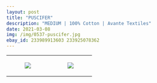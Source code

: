 ```yaml
---
layout: post
title: "PUSCIFER"
description: "MEDIUM | 100% Cotton | Avante Textiles"
date: 2021-03-08
img: /img/0537-puscifer.jpg
ebay_id: 233989913603 233925078362
---
```




<table style="width:100%;"><tr><td style="vertical-align:top;">
      <figure class="tmblr-full" data-orig-height="2048" data-orig-width="1365" data-orig-src="https://concertshirts.netlify.app/shirts/0537/0537-01.jpg"><img src="https://64.media.tumblr.com/a80ee58655d0bb11350e563235344520/ce2fb74aabfa8742-02/s540x810/d372e6aa49a30699ecfadfd285fe2923dd497240.jpg" data-orig-height="2048" data-orig-width="1365" data-orig-src="https://concertshirts.netlify.app/shirts/0537/0537-01.jpg"/></figure></td>
    <td style="vertical-align:top;">
      <figure class="tmblr-full" data-orig-height="2048" data-orig-width="1365" data-orig-src="https://concertshirts.netlify.app/shirts/0537/0537-02.jpg"><img src="https://64.media.tumblr.com/db0035979b448976db0a2d3ff4a25a9b/ce2fb74aabfa8742-3a/s540x810/472a17aeb9a36a6c675c35a970d8041fed109f7b.jpg" data-orig-height="2048" data-orig-width="1365" data-orig-src="https://concertshirts.netlify.app/shirts/0537/0537-02.jpg"/></figure></td>
  </tr></table>
